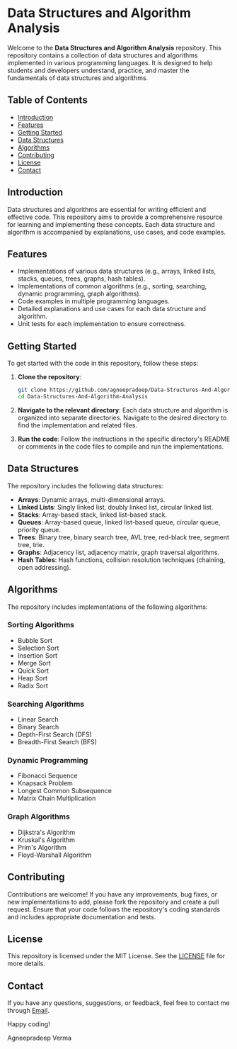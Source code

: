 # Data Structures and Algorithm Analysis

Welcome to the **Data Structures and Algorithm Analysis** repository. This repository contains a collection of data structures and algorithms implemented in various programming languages. It is designed to help students and developers understand, practice, and master the fundamentals of data structures and algorithms.

## Table of Contents

- [Introduction](#introduction)
- [Features](#features)
- [Getting Started](#getting-started)
- [Data Structures](#data-structures)
- [Algorithms](#algorithms)
- [Contributing](#contributing)
- [License](#license)
- [Contact](#contact)

## Introduction

Data structures and algorithms are essential for writing efficient and effective code. This repository aims to provide a comprehensive resource for learning and implementing these concepts. Each data structure and algorithm is accompanied by explanations, use cases, and code examples.

## Features

- Implementations of various data structures (e.g., arrays, linked lists, stacks, queues, trees, graphs, hash tables).
- Implementations of common algorithms (e.g., sorting, searching, dynamic programming, graph algorithms).
- Code examples in multiple programming languages.
- Detailed explanations and use cases for each data structure and algorithm.
- Unit tests for each implementation to ensure correctness.

## Getting Started

To get started with the code in this repository, follow these steps:

1. **Clone the repository**:
    ```sh
    git clone https://github.com/agneepradeep/Data-Structures-And-Algorithm-Analysis.git
    cd Data-Structures-And-Algorithm-Analysis
    ```

2. **Navigate to the relevant directory**:
    Each data structure and algorithm is organized into separate directories. Navigate to the desired directory to find the implementation and related files.

3. **Run the code**:
    Follow the instructions in the specific directory's README or comments in the code files to compile and run the implementations.

## Data Structures

The repository includes the following data structures:

- **Arrays**: Dynamic arrays, multi-dimensional arrays.
- **Linked Lists**: Singly linked list, doubly linked list, circular linked list.
- **Stacks**: Array-based stack, linked list-based stack.
- **Queues**: Array-based queue, linked list-based queue, circular queue, priority queue.
- **Trees**: Binary tree, binary search tree, AVL tree, red-black tree, segment tree, trie.
- **Graphs**: Adjacency list, adjacency matrix, graph traversal algorithms.
- **Hash Tables**: Hash functions, collision resolution techniques (chaining, open addressing).

## Algorithms

The repository includes implementations of the following algorithms:

### Sorting Algorithms

- Bubble Sort
- Selection Sort
- Insertion Sort
- Merge Sort
- Quick Sort
- Heap Sort
- Radix Sort

### Searching Algorithms

- Linear Search
- Binary Search
- Depth-First Search (DFS)
- Breadth-First Search (BFS)

### Dynamic Programming

- Fibonacci Sequence
- Knapsack Problem
- Longest Common Subsequence
- Matrix Chain Multiplication

### Graph Algorithms

- Dijkstra's Algorithm
- Kruskal's Algorithm
- Prim's Algorithm
- Floyd-Warshall Algorithm

## Contributing

Contributions are welcome! If you have any improvements, bug fixes, or new implementations to add, please fork the repository and create a pull request. Ensure that your code follows the repository's coding standards and includes appropriate documentation and tests.

## License

This repository is licensed under the MIT License. See the [LICENSE](LICENSE) file for more details.

## Contact

If you have any questions, suggestions, or feedback, feel free to contact me through [Email](mailto:agnipradeep19@gmail.com).

Happy coding!

Agneepradeep Verma
